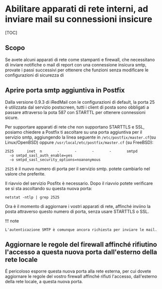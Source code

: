 # Abilitare apparati di rete interni, ad inviare mail su connessioni insicure

[TOC]

## Scopo

Se avete alcuni apparati di rete come stampanti e firewall, che necessitano di inviare notifiche o mail di report con una connessione insicura smtp, provate i passi successivi per ottenere che funzioni senza modificare le configurazioni di sicurezza di 

## Aprire porta smtp aggiuntiva in Postfix

Dalla versione 0.9.3 di iRedMail con le configurazioni di default, la porta 25 è utilizzata dal servizio postscreen, tutti i client di posta sono obbligati a passare attraverso la pota 587 con STARTTL per ottenere connessioni sicure.

Per supportare apparati di rete che non supportano STARTTLS e SSL, posiamo chiedere a Postfix ti ascoltare su una porta aggiuntiva per il servizio smtp, aggiungendo la linea seguente in `/etc/postfix/master.cf`(su Linux/OpenBSD) oppure `/usr/local/etc/postfix/master.cf` (su FreeBSD):

```
2525      inet  n       -       -       -       -       smtpd
  -o smtpd_sasl_auth_enable=yes
  -o smtpd_sasl_security_options=noanonymous
```

`2525` è il nuovo numero di porta per il servizio smtp. potete cambiarlo nel valore che preferite.

Il riavvio del servizio Posfitx è necessario. Dopo il riavvio potete verificare se si sta ascoltando su questa nuova porta:

```
netstat -ntlp | grep 2525
```

Ora è il momento di aggiornare i vostri apparati di rete, affinché inviino la posta attraverso questo numero di porta, senza usare STARTTLS o SSL.

!!! note

    L'autenticazione SMTP è comunque ancora richiesta per inviare le mail.

## Aggiornare le regole del firewall affinché rifiutino l'accesso  a questa nuova porta dall'esterno della rete locale

É pericoloso esporre questa nuova porta alla rete esterna, per cui dovete aggiornare le regole del vostro firewall affinché rifiuti l'accesso, dall'esterno della rete locale, a questa nuova porta.
